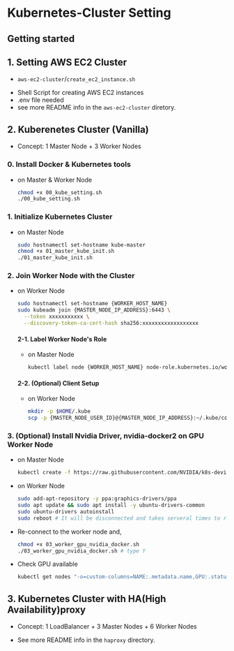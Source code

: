 # Kubernetes-Cluster Setting

## Getting started

## 1. Setting AWS EC2 Cluster
* `aws-ec2-cluster`/`create_ec2_instance.sh`
 - Shell Script for creating AWS EC2 instances
 - .env file needed
 - see more README info in the `aws-ec2-cluster` diretory.

## 2. Kuberenetes Cluster (Vanilla)
* Concept: 1 Master Node + 3 Worker Nodes

### 0. Install Docker & Kubernetes tools
   - on Master & Worker Node
      ```sh
      chmod +x 00_kube_setting.sh
      ./00_kube_setting.sh
      ```

### 1. Initialize Kubernetes Cluster
  - on Master Node
    ```sh
    sudo hostnamectl set-hostname kube-master
    chmod +x 01_master_kube_init.sh
    ./01_master_kube_init.sh
    ```

### 2. Join Worker Node with the Cluster
  - on Worker Node
    ```sh
    sudo hostnamectl set-hostname {WORKER_HOST_NAME}
    sudo kubeadm join {MASTER_NODE_IP_ADDRESS}:6443 \
      --token xxxxxxxxxxx \
      --discovery-token-ca-cert-hash sha256:xxxxxxxxxxxxxxxxxx
    ```

    #### 2-1. Label Worker Node's Role
      - on Master Node
        ```sh
        kubectl label node {WORKER_HOST_NAME} node-role.kubernetes.io/worker=worker
        ```

    #### 2-2. (Optional) Client Setup
      - on Worker Node
        ```sh
        mkdir -p $HOME/.kube
        scp -p {MASTER_NODE_USER_ID}@{MASTER_NODE_IP_ADDRESS}:~/.kube/config ~/.kube/config
        ```

### 3. (Optional) Install Nvidia Driver, nvidia-docker2 on GPU Worker Node

  - on Master Node
    ```sh
    kubectl create -f https://raw.githubusercontent.com/NVIDIA/k8s-device-plugin/v0.10.0/nvidia-device-plugin.yml
    ```

  - on Worker Node
    ```sh
    sudo add-apt-repository -y ppa:graphics-drivers/ppa
    sudo apt update && sudo apt install -y ubuntu-drivers-common
    sudo ubuntu-drivers autoinstall
    sudo reboot # It will be disconnected and takes serveral times to reboot itself.
    ```

  - Re-connect to the worker node and,
    ```sh
    chmod +x 03_worker_gpu_nvidia_docker.sh
    ./03_worker_gpu_nvidia_docker.sh # type Y
    ```
  
  - Check GPU available
    ```sh
    kubectl get nodes "-o=custom-columns=NAME:.metadata.name,GPU:.status.allocatable.nvidia\.com/gpu"
    ```

## 3. Kubernetes Cluster with HA(High Availability)proxy
* Concept: 1 LoadBalancer + 3 Master Nodes + 6 Worker Nodes
 - See more README info in the `haproxy` directory.
